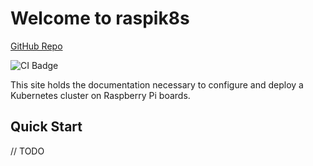 # Welcome to raspik8s

[GitHub Repo](https://github.com/wrightbradley/raspik8s)

![CI Badge](https://github.com/wrightbradley/raspik8s/workflows/CI/badge.svg)

This site holds the documentation necessary to configure and deploy a Kubernetes cluster on Raspberry Pi boards.

## Quick Start

// TODO
